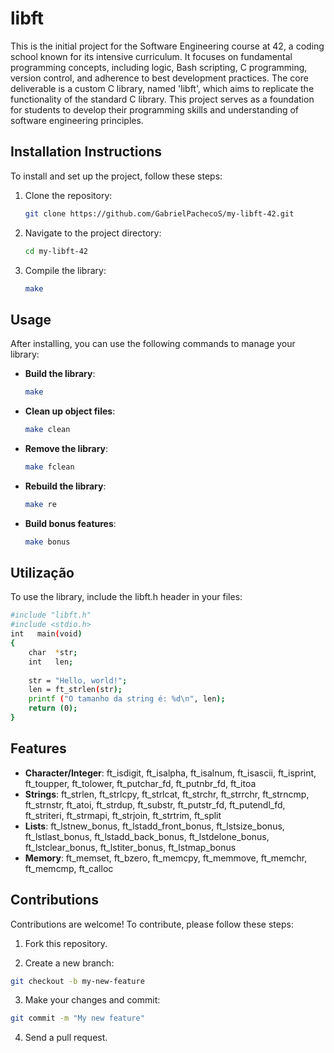# libft
This is the initial project for the Software Engineering course at 42, a coding school known for its intensive curriculum. It focuses on fundamental programming concepts, including logic, Bash scripting, C programming, version control, and adherence to best development practices. The core deliverable is a custom C library, named 'libft', which aims to replicate the functionality of the standard C library. This project serves as a foundation for students to develop their programming skills and understanding of software engineering principles.


## Installation Instructions
To install and set up the project, follow these steps:

1. Clone the repository:
   ```bash
   git clone https://github.com/GabrielPachecoS/my-libft-42.git
   ```

2. Navigate to the project directory:
   ```bash
   cd my-libft-42
   ```

3. Compile the library:
   ```bash
   make
   ```

## Usage
After installing, you can use the following commands to manage your library:

- **Build the library**: 
  ```bash
  make
  ```
  
- **Clean up object files**:
  ```bash
  make clean
  ```

- **Remove the library**:
  ```bash
  make fclean
  ```

- **Rebuild the library**:
  ```bash
  make re
  ```

- **Build bonus features**:
  ```bash
  make bonus
  ```
  
## Utilização
To use the library, include the libft.h header in your files:
  ```bash
  #include "libft.h"
  #include <stdio.h>
  int	main(void)
  {
      char	*str;
      int 	len;
      
      str = "Hello, world!";
      len = ft_strlen(str);
      printf ("O tamanho da string é: %d\n", len);
      return (0);
  }
  ```

## Features

- **Character/Integer**: ft_isdigit, ft_isalpha, ft_isalnum, ft_isascii, ft_isprint, ft_toupper, ft_tolower, ft_putchar_fd, ft_putnbr_fd, ft_itoa
- **Strings**: ft_strlen, ft_strlcpy, ft_strlcat, ft_strchr, ft_strrchr, ft_strncmp, ft_strnstr, ft_atoi, ft_strdup, ft_substr, ft_putstr_fd, ft_putendl_fd, ft_striteri, ft_strmapi, ft_strjoin, ft_strtrim, ft_split
- **Lists**: ft_lstnew_bonus, ft_lstadd_front_bonus, ft_lstsize_bonus, ft_lstlast_bonus, ft_lstadd_back_bonus, ft_lstdelone_bonus, ft_lstclear_bonus, ft_lstiter_bonus, ft_lstmap_bonus
- **Memory**: ft_memset, ft_bzero, ft_memcpy, ft_memmove, ft_memchr, ft_memcmp, ft_calloc

## Contributions

Contributions are welcome! To contribute, please follow these steps:

1. Fork this repository.

2. Create a new branch: 
  ```bash
  git checkout -b my-new-feature
  ```

3. Make your changes and commit: 
  ```bash
  git commit -m "My new feature"
  ```
  
4. Send a pull request.
